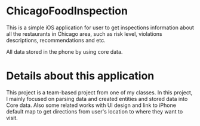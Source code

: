 # ChicagoFoodInspection

This is a simple iOS application for user to get inspections information about all the restaurants in Chicago area, such as risk level, violations descriptions, recommendations and etc.

All data stored in the phone by using core data.


# Details about this application

 This project is a team-based project from one of my classes. In this project, I mainly focused on parsing data and created entities and stored data into Core data. Also some related works with UI design and link to iPhone default map to get directions from user's location to where they want to visit.
